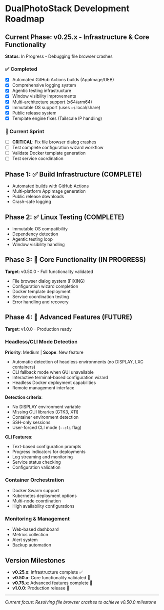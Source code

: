 # DualPhotoStack Development Roadmap

## Current Phase: v0.25.x - Infrastructure & Core Functionality
**Status**: In Progress - Debugging file browser crashes

### ✅ Completed
- [x] Automated GitHub Actions builds (AppImage/DEB)
- [x] Comprehensive logging system
- [x] Agentic testing infrastructure  
- [x] Window visibility improvements
- [x] Multi-architecture support (x64/arm64)
- [x] Immutable OS support (uses ~/.local/share)
- [x] Public release system
- [x] Template engine fixes (Tailscale IP handling)

### 🔄 Current Sprint
- [ ] **CRITICAL**: Fix file browser dialog crashes
- [ ] Test complete configuration wizard workflow
- [ ] Validate Docker template generation
- [ ] Test service coordination

## Phase 1: ✅ Build Infrastructure (COMPLETE)
- Automated builds with GitHub Actions
- Multi-platform AppImage generation
- Public release downloads
- Crash-safe logging

## Phase 2: ✅ Linux Testing (COMPLETE) 
- Immutable OS compatibility
- Dependency detection
- Agentic testing loop
- Window visibility handling

## Phase 3: 🔄 Core Functionality (IN PROGRESS)
**Target**: v0.50.0 - Full functionality validated
- File browser dialog system (FIXING)
- Configuration wizard completion
- Docker template deployment
- Service coordination testing
- Error handling and recovery

## Phase 4: 🚀 Advanced Features (FUTURE)
**Target**: v1.0.0 - Production ready

### Headless/CLI Mode Detection
**Priority**: Medium | **Scope**: New feature
- Automatic detection of headless environments (no DISPLAY, LXC containers)
- CLI fallback mode when GUI unavailable
- Interactive terminal-based configuration wizard
- Headless Docker deployment capabilities
- Remote management interface

**Detection criteria**:
- No DISPLAY environment variable
- Missing GUI libraries (GTK3, X11)
- Container environment detection
- SSH-only sessions
- User-forced CLI mode (`--cli` flag)

**CLI Features**:
- Text-based configuration prompts
- Progress indicators for deployments
- Log streaming and monitoring
- Service status checking
- Configuration validation

### Container Orchestration
- Docker Swarm support
- Kubernetes deployment options
- Multi-node coordination
- High availability configurations

### Monitoring & Management
- Web-based dashboard
- Metrics collection
- Alert system
- Backup automation

## Version Milestones
- **v0.25.x**: Infrastructure complete ✅
- **v0.50.x**: Core functionality validated 🔄
- **v0.75.x**: Advanced features complete 🚀
- **v1.0.0**: Production release 🎯

---
*Current focus: Resolving file browser crashes to achieve v0.50.0 milestone*